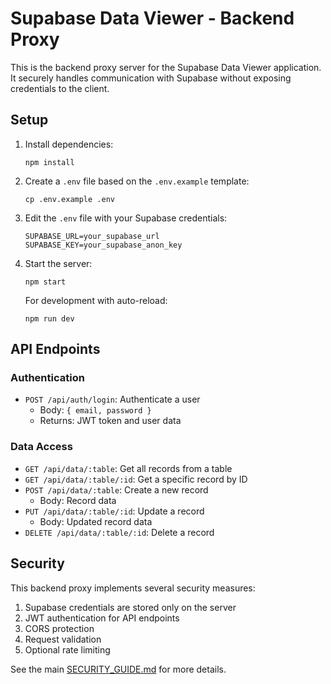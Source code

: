 # Supabase Data Viewer - Backend Proxy

This is the backend proxy server for the Supabase Data Viewer application. It securely handles communication with Supabase without exposing credentials to the client.

## Setup

1. Install dependencies:
   ```
   npm install
   ```

2. Create a `.env` file based on the `.env.example` template:
   ```
   cp .env.example .env
   ```

3. Edit the `.env` file with your Supabase credentials:
   ```
   SUPABASE_URL=your_supabase_url
   SUPABASE_KEY=your_supabase_anon_key
   ```

4. Start the server:
   ```
   npm start
   ```
   For development with auto-reload:
   ```
   npm run dev
   ```

## API Endpoints

### Authentication

- `POST /api/auth/login`: Authenticate a user
  - Body: `{ email, password }`
  - Returns: JWT token and user data

### Data Access

- `GET /api/data/:table`: Get all records from a table
- `GET /api/data/:table/:id`: Get a specific record by ID
- `POST /api/data/:table`: Create a new record
  - Body: Record data
- `PUT /api/data/:table/:id`: Update a record
  - Body: Updated record data
- `DELETE /api/data/:table/:id`: Delete a record

## Security

This backend proxy implements several security measures:

1. Supabase credentials are stored only on the server
2. JWT authentication for API endpoints
3. CORS protection
4. Request validation
5. Optional rate limiting

See the main [SECURITY_GUIDE.md](../SECURITY_GUIDE.md) for more details.